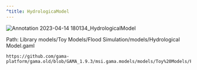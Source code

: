 ```yaml
---
^title: HydrologicaModel
---
```


![Annotation 2023-04-14 180134_HydrologicalModel](https://user-images.githubusercontent.com/4437331/232097257-1eb0e670-4fc1-4b69-8bc0-98aae359bf34.png)

Path: Library models/Toy Models/Flood Simulation/models/Hydrological Model.gaml

```gaml reference
https://github.com/gama-platform/gama.old/blob/GAMA_1.9.3/msi.gama.models/models/Toy%20Models/Flood%20Simulation/models/Hydrological%20Model.gaml
```




